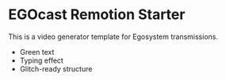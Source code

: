 # EGOcast Remotion Starter

This is a video generator template for Egosystem transmissions.

- Green text
- Typing effect
- Glitch-ready structure
